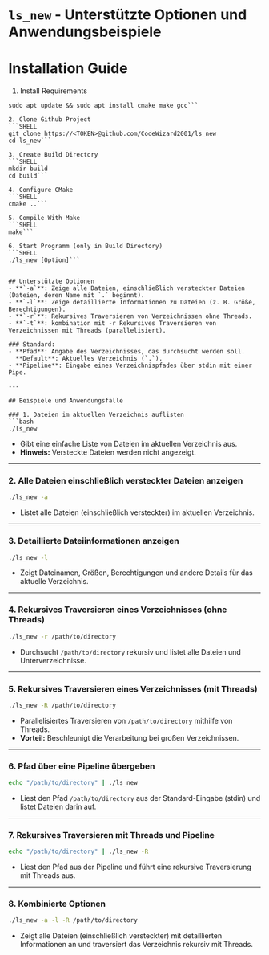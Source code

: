 
# `ls_new` - Unterstützte Optionen und Anwendungsbeispiele

# Installation Guide
1. Install Requirements 
```SHELL 
sudo apt update && sudo apt install cmake make gcc```

2. Clone Github Project
```SHELL
git clone https://<TOKEN>@github.com/CodeWizard2001/ls_new
cd ls_new```

3. Create Build Directory
```SHELL
mkdir build
cd build```

4. Configure CMake
```SHELL
cmake ..```

5. Compile With Make
```SHELL
make```

6. Start Programm (only in Build Directory)
```SHELL
./ls_new [Option]```


## Unterstützte Optionen
- **`-a`**: Zeige alle Dateien, einschließlich versteckter Dateien (Dateien, deren Name mit `.` beginnt).
- **`-l`**: Zeige detaillierte Informationen zu Dateien (z. B. Größe, Berechtigungen).
- **`-r`**: Rekursives Traversieren von Verzeichnissen ohne Threads.
- **`-t`**: kombination mit -r Rekursives Traversieren von Verzeichnissen mit Threads (parallelisiert).

### Standard:
- **Pfad**: Angabe des Verzeichnisses, das durchsucht werden soll.  
  **Default**: Aktuelles Verzeichnis (`.`).
- **Pipeline**: Eingabe eines Verzeichnispfades über stdin mit einer Pipe.

---

## Beispiele und Anwendungsfälle

### 1. Dateien im aktuellen Verzeichnis auflisten
```bash
./ls_new
```
- Gibt eine einfache Liste von Dateien im aktuellen Verzeichnis aus.
- **Hinweis:** Versteckte Dateien werden nicht angezeigt.

---

### 2. Alle Dateien einschließlich versteckter Dateien anzeigen
```bash
./ls_new -a
```
- Listet alle Dateien (einschließlich versteckter) im aktuellen Verzeichnis.

---

### 3. Detaillierte Dateiinformationen anzeigen
```bash
./ls_new -l
```
- Zeigt Dateinamen, Größen, Berechtigungen und andere Details für das aktuelle Verzeichnis.

---

### 4. Rekursives Traversieren eines Verzeichnisses (ohne Threads)
```bash
./ls_new -r /path/to/directory
```
- Durchsucht `/path/to/directory` rekursiv und listet alle Dateien und Unterverzeichnisse.

---

### 5. Rekursives Traversieren eines Verzeichnisses (mit Threads)
```bash
./ls_new -R /path/to/directory
```
- Parallelisiertes Traversieren von `/path/to/directory` mithilfe von Threads.
- **Vorteil:** Beschleunigt die Verarbeitung bei großen Verzeichnissen.

---

### 6. Pfad über eine Pipeline übergeben
```bash
echo "/path/to/directory" | ./ls_new
```
- Liest den Pfad `/path/to/directory` aus der Standard-Eingabe (stdin) und listet Dateien darin auf.

---

### 7. Rekursives Traversieren mit Threads und Pipeline
```bash
echo "/path/to/directory" | ./ls_new -R
```
- Liest den Pfad aus der Pipeline und führt eine rekursive Traversierung mit Threads aus.

---

### 8. Kombinierte Optionen
```bash
./ls_new -a -l -R /path/to/directory
```
- Zeigt alle Dateien (einschließlich versteckter) mit detaillierten Informationen an und traversiert das Verzeichnis rekursiv mit Threads.
